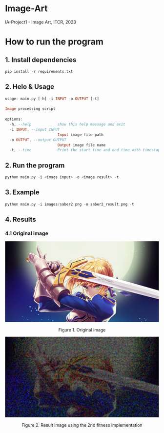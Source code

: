 # Image-Art
 IA-Project1 - Image Art, ITCR, 2023

# How to run the program
## 1. Install dependencies
```haskell
pip install -r requirements.txt
```
## 2. Helo & Usage
```haskell
usage: main.py [-h] -i INPUT -o OUTPUT [-t]

Image processing script

options:
  -h, --help            show this help message and exit
  -i INPUT, --input INPUT
                        Input image file path
  -o OUTPUT, --output OUTPUT
                        Output image file name
  -t, --time            Print the start time and end time with timestap
  ```
## 2. Run the program

```haskell
python main.py -i <image input> -o <image result> -t
```
## 3. Example
```haskell
python main.py -i images/saber2.png -o saber2_result.png -t
```
## 4. Results
### 4.1 Original image
![alt text](img/saber2.jpg)
<p><center>Figure 1. Original image</center></p>

![alt text](img/result_saber2_fitness1.jpg)
<p><center>Figure 2. Result image using the 2nd fitness implementation</center></p>